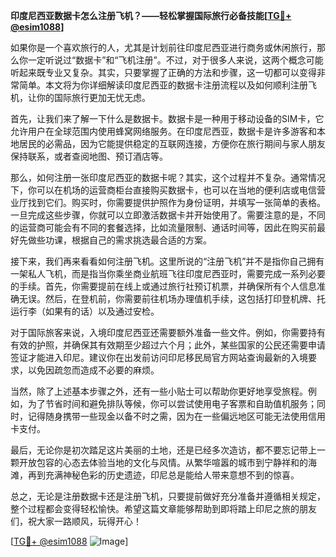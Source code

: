 **印度尼西亚数据卡怎么注册飞机？——轻松掌握国际旅行必备技能[[TG💪+ @esim1088](https://t.me/s/esim1088)]**

如果你是一个喜欢旅行的人，尤其是计划前往印度尼西亚进行商务或休闲旅行，那么你一定听说过“数据卡”和“飞机注册”。不过，对于很多人来说，这两个概念可能听起来既专业又复杂。其实，只要掌握了正确的方法和步骤，这一切都可以变得非常简单。本文将为你详细解读印度尼西亚的数据卡注册流程以及如何顺利注册飞机，让你的国际旅行更加无忧无虑。

首先，让我们来了解一下什么是数据卡。数据卡是一种用于移动设备的SIM卡，它允许用户在全球范围内使用蜂窝网络服务。在印度尼西亚，数据卡是许多游客和本地居民的必需品，因为它能提供稳定的互联网连接，方便你在旅行期间与家人朋友保持联系，或者查阅地图、预订酒店等。

那么，如何注册一张印度尼西亚的数据卡呢？其实，这个过程并不复杂。通常情况下，你可以在机场的运营商柜台直接购买数据卡，也可以在当地的便利店或电信营业厅找到它们。购买时，你需要提供护照作为身份证明，并填写一张简单的表格。一旦完成这些步骤，你就可以立即激活数据卡并开始使用了。需要注意的是，不同的运营商可能会有不同的套餐选择，比如流量限制、通话时间等，因此在购买前最好先做些功课，根据自己的需求挑选最合适的方案。

接下来，我们再来看看如何注册飞机。这里所说的“注册飞机”并不是指你自己拥有一架私人飞机，而是指当你乘坐商业航班飞往印度尼西亚时，需要完成一系列必要的手续。首先，你需要提前在线上或通过旅行社预订机票，并确保所有个人信息准确无误。然后，在登机前，你需要前往机场办理值机手续，这包括打印登机牌、托运行李（如果有的话）以及通过安检。

对于国际旅客来说，入境印度尼西亚还需要额外准备一些文件。例如，你需要持有有效的护照，并确保其有效期至少超过六个月；此外，某些国家的公民还需要申请签证才能进入印尼。建议你在出发前访问印尼移民局官方网站查询最新的入境要求，以免因疏忽而造成不必要的麻烦。

当然，除了上述基本步骤之外，还有一些小贴士可以帮助你更好地享受旅程。例如，为了节省时间和避免排队等候，你可以尝试使用电子客票和自助值机服务；同时，记得随身携带一些现金以备不时之需，因为在一些偏远地区可能无法使用信用卡支付。

最后，无论你是初次踏足这片美丽的土地，还是已经多次造访，都不要忘记带上一颗开放包容的心态去体验当地的文化与风情。从繁华喧嚣的城市到宁静祥和的海滩，再到充满神秘色彩的历史遗迹，印尼总是能给人带来意想不到的惊喜。

总之，无论是注册数据卡还是注册飞机，只要提前做好充分准备并遵循相关规定，整个过程都会变得轻松愉快。希望这篇文章能够帮助到即将踏上印尼之旅的朋友们，祝大家一路顺风，玩得开心！

[[TG💪+ @esim1088](https://t.me/s/esim1088) ![Image](https://i.postimg.cc/4NQfJmqS/Snipaste-2025-05-13-00-14-12.png)]